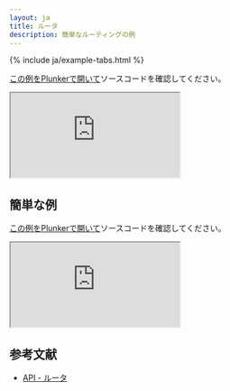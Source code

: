 ```yaml
---
layout: ja
title: ルータ
description: 簡単なルーティングの例
---
```


{% include ja/example-tabs.html %}

[この例をPlunkerで開いて](https://riot.js.org/examples/plunker/?app=router-complex)ソースコードを確認してください。

<iframe src="https://riot.js.org/examples/router-complex"></iframe>

## 簡単な例

[この例をPlunkerで開いて](https://riot.js.org/examples/plunker/?app=router-page-switcher)ソースコードを確認してください。

<iframe src="https://riot.js.org/examples/router-page-switcher"></iframe>

## 参考文献

- [API - ルータ](/ja/api/route/)
